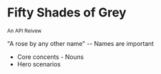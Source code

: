 # Fifty Shades of Grey
<sup>An API Reivew</sup>


"A rose by any other name" -- Names are important
* Core concents - Nouns
* Hero scenarios